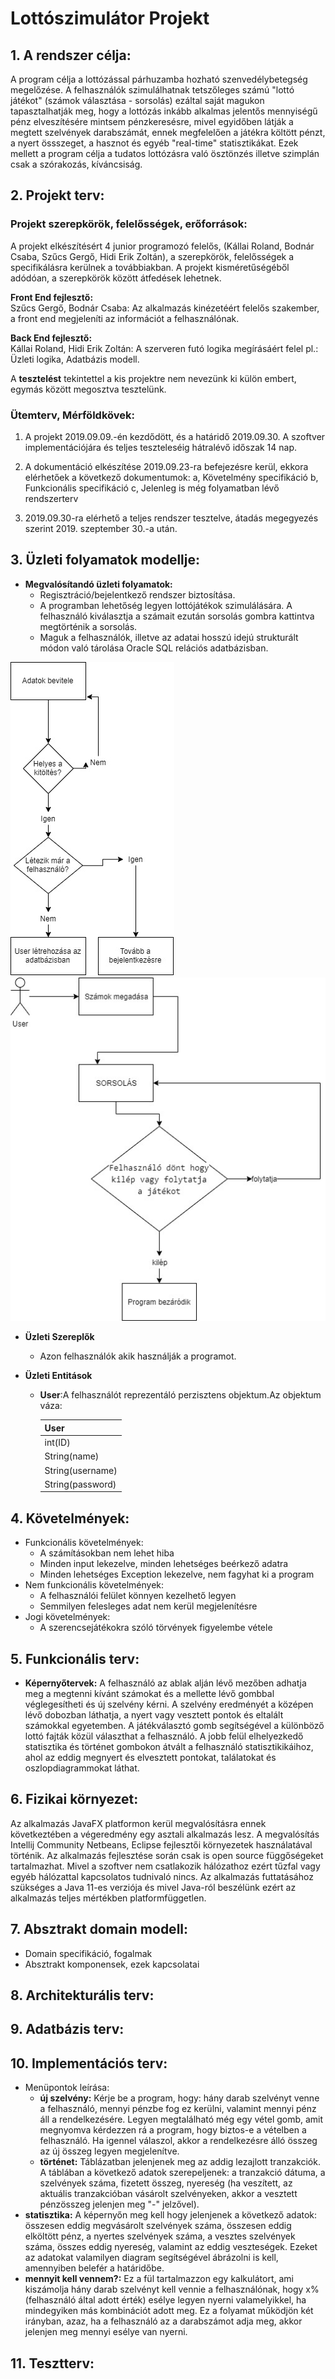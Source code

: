 # Lottószimulátor Projekt

## 1. A rendszer célja: 
	
A program célja a lottózással párhuzamba hozható szenvedélybetegség megelőzése. 
A felhasználók szimulálhatnak tetszőleges számú "lottó játékot" (számok választása - sorsolás) 
ezáltal saját magukon tapasztalhatják meg, hogy a lottózás inkább alkalmas jelentős
mennyiségű pénz elveszítésére mintsem pénzkeresésre, mivel egyidőben
látják a megtett szelvények darabszámát, ennek megfelelően a játékra
költött pénzt, a nyert össszeget, a hasznot és egyéb "real-time" statisztikákat. 
Ezek mellett a program célja a tudatos lottózásra való ösztönzés illetve szimplán 
csak a szórakozás, kíváncsiság. 

## 2. Projekt terv: 


### Projekt szerepkörök, felelősségek, erőforrások:
A projekt elkészítésért 4 junior programozó felelős, (Kállai Roland, Bodnár Csaba, Szűcs Gergő, Hidi Erik Zoltán), a szerepkörök, felelősségek a specifikálásra kerülnek a továbbiakban. A projekt kisméretűségéből adódóan, a szerepkörök között átfedések lehetnek.

<b>Front End fejlesztő:</b><br> 
Szűcs Gergő, Bodnár Csaba: Az alkalmazás kinézetéért felelős szakember, a front end megjeleníti az információt a felhasználónak.
	
<b>Back End fejlesztő:</b><br> 
Kállai Roland, Hidi Erik Zoltán: A szerveren futó logika megírásáért felel pl.: Üzleti logika, Adatbázis modell.

A <b>tesztelést</b> tekintettel a kis projektre nem nevezünk ki külön embert, egymás között megosztva tesztelünk.
			

### Ütemterv, Mérföldkövek:
1. A projekt 2019.09.09.-én kezdődött, és a határidő 2019.09.30.
	A szoftver implementációjára és teljes teszteleséig hátralévő időszak 14 nap. 

2. A dokumentáció elkészítése 2019.09.23-ra befejezésre kerül, ekkora elérhetőek a következő dokumentumok:
	a, Követelmény specifikáció
	b, Funkcionális specifikáció
	c, Jelenleg is még folyamatban lévő rendszerterv

3. 2019.09.30-ra elérhető a teljes rendszer tesztelve, átadás megegyezés szerint 2019. szeptember 30.-a után.
			

## 3. Üzleti folyamatok modellje: 

   * **Megvalósítandó üzleti folyamatok:**
     * Regisztráció/bejelentkező rendszer biztosítása.
     * A programban lehetőség legyen lottójátékok szimulálására. A felhasználó kiválasztja a számait ezután sorsolás gombra kattintva megtörténik a sorsolás.
	 * Maguk a felhasználók, illetve az adatai hosszú idejú strukturált módon való tárolása Oracle SQL relációs adatbázisban.

![](https://github.com/pti4life/UNIDEB_2019_1_1_Csaszar_team/blob/master/Dokumentumok/K%C3%A9pek/Regisztr%C3%A1ci%C3%B3.jpg)
![](https://github.com/pti4life/UNIDEB_2019_1_1_Csaszar_team/blob/master/Dokumentumok/K%C3%A9pek/LOTT%C3%93Z%C3%81S.jpg)

   * **Üzleti Szereplők**
     * Azon felhasználók akik használják a programot.
   * **Üzleti Entitások**
             
     * <b>User</b>:A felhasználót reprezentáló perzisztens objektum.Az objektum váza:
             
       |User|
       |------|
       |int(ID)|
       |String(name)|
       |String(username)|
       |String(password)|



## 4. Követelmények: 
* Funkcionális követelmények:
	* A számításokban nem lehet hiba
	* Minden input lekezelve, minden lehetséges beérkező adatra
	* Minden lehetséges Exception lekezelve, nem fagyhat ki a program
* Nem funkcionális követelmények:
	* A felhasználói felület könnyen kezelhető legyen
	* Semmilyen felesleges adat nem kerül megjelenítésre
* Jogi követelmények:
	* A szerencsejátékokra szóló törvények figyelembe vétele


## 5. Funkcionális terv:

* <b>Képernyőtervek:</b> A felhasználó az ablak alján lévő mezőben adhatja meg a megtenni kívánt számokat és 
    a mellette lévő gombbal véglegesítheti és új szelvény kérni. A szelvény eredményét a középen lévő dobozban láthatja, 
    a nyert vagy vesztett pontok és eltalált számokkal egyetemben. A játékválasztó gomb segítségével 
	a különböző lottó fajták közül választhat a felhasználó.
	A jobb felül elhelyezkedő statisztika és történet gombokon átvált a felhasználó statisztikikáihoz, 
	ahol az eddig megnyert és elvesztett pontokat, találatokat és oszlopdiagrammokat láthat.

## 6. Fizikai környezet: 
   
  Az alkalmazás JavaFX platformon kerül megvalósításra ennek következtében a 
  végeredmény egy asztali alkalmazás lesz. A megvalósítás Intellij Community
  Netbeans, Eclipse fejlesztői környezetek használatával történik.
  Az alkalmazás fejlesztése során csak is open source függőségeket tartalmazhat. 
  Mivel a szoftver nem csatlakozik hálózathoz ezért tűzfal vagy egyéb hálózattal 
  kapcsolatos tudnivaló nincs. Az alkalmazás futtatásához szükséges a Java 11-es
  verziója és mivel Java-ról beszélünk ezért az alkalmazás teljes mértékben platformfüggetlen.

## 7. Absztrakt domain modell: 
* Domain specifikáció, fogalmak
* Absztrakt komponensek, ezek kapcsolatai

## 8. Architekturális terv:

## 9. Adatbázis terv: 

## 10. Implementációs terv: 
* Menüpontok leírása:
	* <b>új szelvény:</b>
Kérje be a program, hogy: hány darab szelvényt venne a felhasználó, mennyi
pénzbe fog ez kerülni, valamint mennyi pénz áll a rendelkezésére. Legyen megtalálható 
még egy vétel gomb, amit megnyomva kérdezzen rá a program, hogy biztos-e a
vételben a felhasználó. Ha igennel válaszol, akkor a rendelkezésre álló
összeg az új összeg legyen megjelenítve.
	* <b>történet:</b>
Táblázatban jelenjenek meg az addig lezajlott tranzakciók. A táblában a következő
adatok szerepeljenek: a tranzakció dátuma, a szelvények száma, fizetett összeg,
nyereség (ha veszített, az aktuális tranzakcióban vásárolt szelvényeken, akkor 
a vesztett pénzösszeg jelenjen meg "-" jelzővel).
* <b>statisztika:</b>
A képernyőn meg kell hogy jelenjenek a következő adatok: összesen eddig
megvásárolt szelvények száma, összesen eddig elköltött pénz, a nyertes szelvények
száma, a vesztes szelvények száma, összes eddig nyereség, valamint az eddig veszteségek.
Ezeket az adatokat valamilyen diagram segítségével ábrázolni is kell, amennyiben 
belefér a határidőbe.
* <b>mennyit kell vennem?:</b>
Ez a fül tartalmazzon egy kalkulátort, ami kiszámolja hány darab szelvényt
kell vennie a felhasználónak, hogy x% (felhasználó által adott érték) esélye
legyen nyerni valamelyikkel, ha mindegyiken más kombinációt adott meg.
Ez a folyamat működjön két irányban, azaz, ha a felhasználó az a darabszámot
adja meg, akkor jelenjen meg mennyi esélye van nyerni.

## 11. Tesztterv: 
